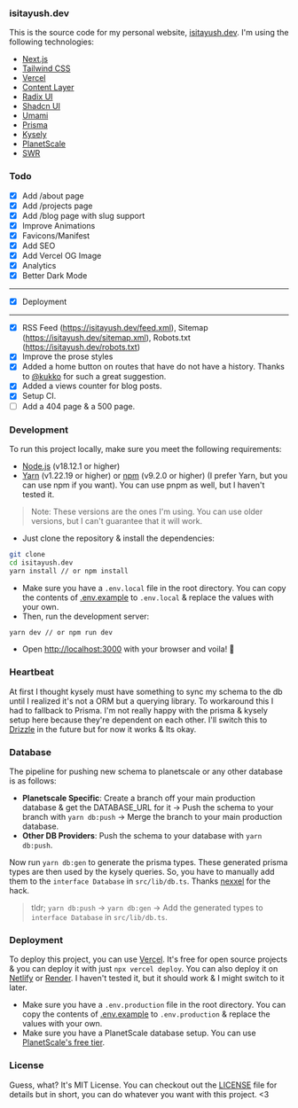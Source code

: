 [license]: ./LICENSE.md
[.env.example]: .example.env

### isitayush.dev

This is the source code for my personal website, [isitayush.dev](https://isitayush.dev). I'm using the following technologies:

- [Next.js](https://nextjs.org/)
- [Tailwind CSS](https://tailwindcss.com/)
- [Vercel](https://vercel.com/)
- [Content Layer](https://www.contentlayer.dev/)
- [Radix UI](https://www.radix-ui.com/)
- [Shadcn UI](https://ui.shadcn.com/)
- [Umami](https://umami.is/)
- [Prisma](https://www.prisma.io/)
- [Kysely](https://github.com/koskimas/kysely)
- [PlanetScale](https://www.planetscale.com/)
- [SWR](https://swr.vercel.app/)

### Todo

- [x] Add /about page
- [x] Add /projects page
- [x] Add /blog page with slug support
- [x] Improve Animations
- [x] Favicons/Manifest
- [x] Add SEO
- [x] Add Vercel OG Image
- [x] Analytics
- [x] Better Dark Mode

---

- [x] Deployment

---

- [x] RSS Feed (https://isitayush.dev/feed.xml), Sitemap (https://isitayush.dev/sitemap.xml), Robots.txt (https://isitayush.dev/robots.txt)
- [x] Improve the prose styles
- [x] Added a home button on routes that have do not have a history. Thanks to [@kukko](https://app.daily.dev/kkurko) for such a great suggestion.
- [x] Added a views counter for blog posts.
- [x] Setup CI. 
- [ ] Add a 404 page & a 500 page.

### Development

To run this project locally, make sure you meet the following requirements:

- [Node.js](https://nodejs.org/en/) (v18.12.1 or higher)
- [Yarn](https://yarnpkg.com/) (v1.22.19 or higher) or [npm](https://www.npmjs.com/) (v9.2.0 or higher) (I prefer Yarn, but you can use npm if you want). You can use pnpm as well, but I haven't tested it.

> Note: These versions are the ones I'm using. You can use older versions, but I can't guarantee that it will work.

- Just clone the repository & install the dependencies:

```bash
git clone
cd isitayush.dev
yarn install // or npm install
```

- Make sure you have a `.env.local` file in the root directory. You can copy the contents of [.env.example] to `.env.local` & replace the values with your own.
- Then, run the development server:

```bash
yarn dev // or npm run dev
```

- Open [http://localhost:3000](http://localhost:3000) with your browser and voila! :tada:

### Heartbeat

At first I thought kysely must have something to sync my schema to the db until I realized it's not a ORM but a querying library. To workaround this I had to fallback to Prisma. I'm not really happy with the prisma & kysely setup here because they're dependent on each other. I'll switch this to [Drizzle](https://drizzle.team/) in the future but for now it works & Its okay.

### Database

The pipeline for pushing new schema to planetscale or any other database is as follows:

- **Planetscale Specific**: Create a branch off your main production database & get the DATABASE_URL for it -> Push the schema to your branch with `yarn db:push` -> Merge the branch to your main production database.
- **Other DB Providers**: Push the schema to your database with `yarn db:push`.

Now run `yarn db:gen` to generate the prisma types. These generated prisma types are then used by the kysely queries. So, you have to manually add them to the `interface Database` in `src/lib/db.ts`.
Thanks [nexxel](https://www.nexxel.dev/blog/typesafe-database) for the hack.

>tldr; `yarn db:push` -> `yarn db:gen` -> Add the generated types to `interface Database` in `src/lib/db.ts`.

### Deployment

To deploy this project, you can use [Vercel](https://vercel.com/). It's free for open source projects & you can deploy it with just `npx vercel deploy`. You can also deploy it on [Netlify](https://www.netlify.com/) or [Render](https://render.com/). I haven't tested it, but it should work & I might switch to it later.

- Make sure you have a `.env.production` file in the root directory. You can copy the contents of [.env.example] to `.env.production` & replace the values with your own.
- Make sure you have a PlanetScale database setup. You can use [PlanetScale's free tier](https://www.planetscale.com/pricing).

### License

Guess, what? It's MIT License. You can checkout out the [LICENSE] file for details but in short, you can do whatever you want with this project. <3
